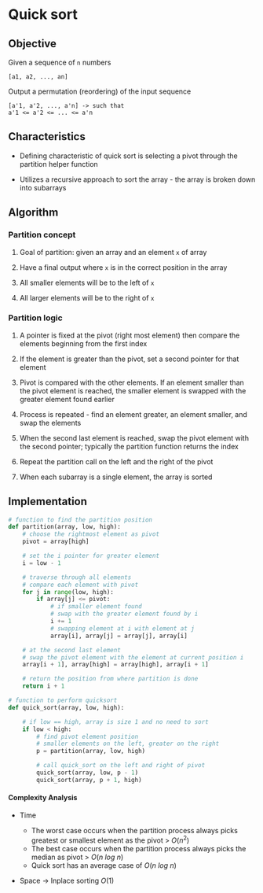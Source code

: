 # Quick sort

## Objective

Given a sequence of `n` numbers

```
[a1, a2, ..., an]
```

Output a permutation (reordering) of the input sequence
```
[a'1, a'2, ..., a'n] -> such that
a'1 <= a'2 <= ... <= a'n
```

## Characteristics

- Defining characteristic of quick sort is selecting a pivot through the partition helper function

- Utilizes a recursive approach to sort the array - the array is broken down into subarrays

## Algorithm

### Partition concept

1. Goal of partition: given an array and an element `x` of array

2. Have a final output where `x` is in the correct position in the array

3. All smaller elements will be to the left of `x`

4. All larger elements will be to the right of `x`

### Partition logic

1. A pointer is fixed at the pivot (right most element) then compare the elements beginning from the first index

2. If the element is greater than the pivot, set a second pointer for that element

3. Pivot is compared with the other elements. If an element smaller than the pivot element is reached, the smaller element is swapped with the greater element found earlier

4. Process is repeated - find an element greater, an element smaller, and swap the elements

5. When the second last element is reached, swap the pivot element with the second pointer; typically the partition function returns the index

6. Repeat the partition call on the left and the right of the pivot

7. When each subarray is a single element, the array is sorted

## Implementation

```python
# function to find the partition position
def partition(array, low, high):
    # choose the rightmost element as pivot
    pivot = array[high]

    # set the i pointer for greater element
    i = low - 1

    # traverse through all elements
    # compare each element with pivot
    for j in range(low, high):
        if array[j] <= pivot:
            # if smaller element found
            # swap with the greater element found by i
            i += 1
            # swapping element at i with element at j
            array[i], array[j] = array[j], array[i]

    # at the second last element
    # swap the pivot element with the element at current position i
    array[i + 1], array[high] = array[high], array[i + 1]

    # return the position from where partition is done
    return i + 1

# function to perform quicksort
def quick_sort(array, low, high):

    # if low == high, array is size 1 and no need to sort
    if low < high:
        # find pivot element position
        # smaller elements on the left, greater on the right
        p = partition(array, low, high)

        # call quick_sort on the left and right of pivot
        quick_sort(array, low, p - 1)
        quick_sort(array, p + 1, high)

```

#### Complexity Analysis

- Time
    - The worst case occurs when the partition process always picks greatest or smallest element as the pivot > $O(n^2)$
    - The best case occurs when the partition process always picks the median as pivot > $O(n\ log\ n)$
    - Quick sort has an average case of $O(n\ log\ n)$

- Space -> Inplace sorting $O(1)$

